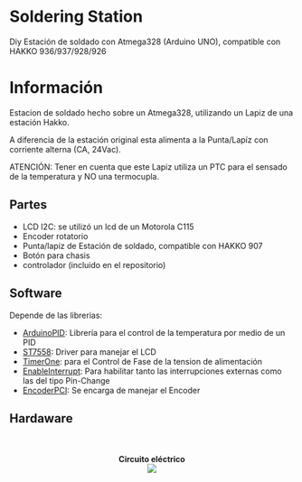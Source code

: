 # Soldering Station 

Diy Estación de soldado con Atmega328 (Arduino UNO), compatible con HAKKO 936/937/928/926

# Información

Estacion de soldado hecho sobre un Atmega328, utilizando un Lapiz de una estación Hakko.

A diferencia de la estación original esta alimenta a la Punta/Lapíz con corriente alterna (CA, 24Vac).

ATENCIÓN: Tener en cuenta que este Lapiz utiliza un PTC para el sensado de la temperatura y NO una termocupla.

## Partes

  * LCD I2C: se utilizó un lcd de un Motorola C115
  * Encoder rotatorio
  * Punta/lapiz de Estación de soldado, compatible con HAKKO 907
  * Botón para chasis
  * controlador (incluido en el repositorio)

## Software

Depende de las librerias:
  * [ArduinoPID](https://github.com/br3ttb/Arduino-PID-Library): Librería para el control de la temperatura por medio de un PID
  * [ST7558](https://github.com/kr4fty/ST7558-Motorola-C115-LCD-Library): Driver para manejar el LCD
  * [TimerOne](https://github.com/PaulStoffregen/TimerOne): para el Control de Fase de la tension de alimentación
  * [EnableInterrupt](https://github.com/GreyGnome/EnableInterrupt): Para habilitar tanto las interrupciones externas como las del tipo Pin-Change
  * [EncoderPCI](https://github.com/kr4fty/EncoderPCI): Se encarga de manejar el Encoder

## Hardaware

<p align="center">
  <br><br>
  <b>Circuito eléctrico</b><br>
  <img src="https://github.com/kr4fty/DiySolderingStation/blob/master/hardware/circuit.png">
  <br>
</p>

